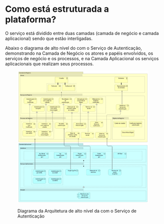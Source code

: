 # Como está estruturada a plataforma?

O serviço está dividido entre duas camadas (camada de negócio e camada aplicacional) sendo que estão interligadas.

Abaixo o diagrama de alto nível do com o Serviço de Autenticação, demonstrando na Camada de Negócio os atores e papéis envolvidos, os serviços de negócio e os processos, e na Camada Aplicacional os serviços aplicacionais que realizam seus processos.

<figure><img src="../../.gitbook/assets/autenticacao arquitetura.png" alt=""><figcaption><p>Diagrama da Arquitetura de alto nível da com o Serviço de Autenticação</p></figcaption></figure>
